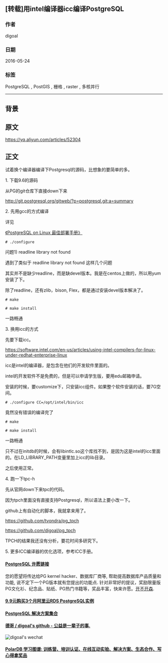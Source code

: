 ## [转载]用intel编译器icc编译PostgreSQL  
                        
### 作者                                                                     
digoal                   
                          
### 日期                     
2016-05-24                    
                      
### 标签                   
PostgreSQL , PostGIS , 栅格 , raster , 多核并行      
                        
----                  
                           
## 背景   
  
## 原文  
https://yq.aliyun.com/articles/52304  
  
## 正文  
试着换个编译器编译下Postgresql的源码，比想象的要简单的多。  
  
1\. 下载9.6的源码  
  
从PG的git仓库下直接down下来  
  
http://git.postgresql.org/gitweb/?p=postgresql.git;a=summary  
  
  
2\. 先用gcc的方式编译  
  
详见  
  
[《PostgreSQL on Linux 最佳部署手册》](../201611/20161121_01.md)  
  
```  
# ./configure  
```  
  
问题1) readline library not found   
  
遇到了类似于 readline library not found 这样几个问题  
  
其实并不是缺少readline，而是缺devel版本。我是在centos上做的，所以用yum安装了下。  
  
除了readline，还有zlib，bison, Flex，都是通过安装devel版本解决了。  
  
```  
# make  
  
# make install  
```  
  
一路畅通  
  
  
3\. 换用icc的方式  
  
先要下载icc。  
  
https://software.intel.com/en-us/articles/using-intel-compilers-for-linux-under-redhat-enterprise-linux  
  
icc是intel的编译器，是包含在他们的开发软件里面的。  
  
intel的开发软件不是免费的，但是可以申请学生版，要用edu邮箱申请。  
  
安装的时候，要customize下，只安装icc组件。如果整个软件安装的话，要7G空间。  
  
```  
# ./configure CC=/opt/intel/bin/icc  
```  
  
竟然没有错误的编译完了  
  
```  
# make  
  
# make install  
```  
  
一路畅通  
  
只不过在initdb的时候，会有libintlc.so这个库找不到，是因为这是intel的icc里面的。在LD_LIBRARY_PATH变量里加上icc的lib目录。  
  
之后使用正常。  
  
4\. 跑一下tpc-h  
  
先从官网down下来tpc的代码。  
  
因为tpch里面没有直接支持Postgresql，所以语法上要小改一下。  
  
github上有自动化的脚本，我就拿来用了。  
  
https://github.com/tvondra/pg_tpch  
  
https://github.com/digoal/pg_tpch  
  
TPCH的结果我还没有分析，要花时间多研究下。  
    
5\. 更多ICC编译器的优化选项，参考ICC手册。
  
  
  
  
  
  
  
  
  
  
  
  
  
  
  
  
  
  
  
  
  
  
  
  
  
  
  
  
  
  
  
  
  
  
  
  
  
  
  
  
  
  
  
  
  
  
  
  
  
  
  
  
  
  
  
  
  
  
  
  
  
  
  
  
  
  
  
  
  
  
  
  
  
  
#### [PostgreSQL 许愿链接](https://github.com/digoal/blog/issues/76 "269ac3d1c492e938c0191101c7238216")
您的愿望将传达给PG kernel hacker、数据库厂商等, 帮助提高数据库产品质量和功能, 说不定下一个PG版本就有您提出的功能点. 针对非常好的提议，奖励限量版PG文化衫、纪念品、贴纸、PG热门书籍等，奖品丰富，快来许愿。[开不开森](https://github.com/digoal/blog/issues/76 "269ac3d1c492e938c0191101c7238216").  
  
  
#### [9.9元购买3个月阿里云RDS PostgreSQL实例](https://www.aliyun.com/database/postgresqlactivity "57258f76c37864c6e6d23383d05714ea")
  
  
#### [PostgreSQL 解决方案集合](https://yq.aliyun.com/topic/118 "40cff096e9ed7122c512b35d8561d9c8")
  
  
#### [德哥 / digoal's github - 公益是一辈子的事.](https://github.com/digoal/blog/blob/master/README.md "22709685feb7cab07d30f30387f0a9ae")
  
  
![digoal's wechat](../pic/digoal_weixin.jpg "f7ad92eeba24523fd47a6e1a0e691b59")
  
  
#### [PolarDB 学习图谱: 训练营、培训认证、在线互动实验、解决方案、生态合作、写心得拿奖品](https://www.aliyun.com/database/openpolardb/activity "8642f60e04ed0c814bf9cb9677976bd4")
  
